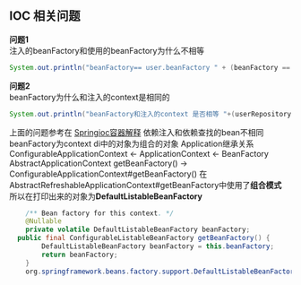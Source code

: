 ## **IOC 相关问题**
**问题1**  
注入的beanFactory和使用的beanFactory为什么不相等
```java 
System.out.println("beanFactory== user.beanFactory " + (beanFactory == userRepository.getBeanFactory()));
```
**问题2**  
beanFactory为什么和注入的context是相同的 
```java
System.out.println("beanFactory和注入的context 是否相等 "+(userRepository.getApplicationContextObjectFactory().getObject() == beanFactory));
```
上面的问题参考在 [Springioc容器解释](../doc/SpringWithIoC.md)
依赖注入和依赖查找的bean不相同  beanFactory为context   di中的对象为组合的对象
Application继承关系
ConfigurableApplicationContext <- ApplicationContext <- BeanFactory  
AbstractApplicationContext  getBeanFactory() -> ConfigurableApplicationContext#getBeanFactory() 
在AbstractRefreshableApplicationContext#getBeanFactory中使用了**组合模式** 所以在打印出来的对象为**DefaultListableBeanFactory**
```java
	/** Bean factory for this context. */
	@Nullable
	private volatile DefaultListableBeanFactory beanFactory;
  public final ConfigurableListableBeanFactory getBeanFactory() {
		DefaultListableBeanFactory beanFactory = this.beanFactory;
		return beanFactory;
    }
    org.springframework.beans.factory.support.DefaultListableBeanFactory@289d1c02: defining beans [user,user1,user2,objectFactory,userRepository]; root of factory hierarchy

```
